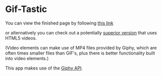 # Gif-Tastic

You can view the finished page by following
[this link](https://plustim.github.io/Gif-Tastic/)

or alternatively you can check out a potentially
[superior version](https://plustim.github.io/Gif-Tastic/better.html)
that uses HTML5 videos.

(Video elements can make use of MP4 files provided by Giphy, which are often times smaller files than GIF's, plus there is better functionality built into video elements.)

This app makes use of the [Giphy API](https://developers.giphy.com/).